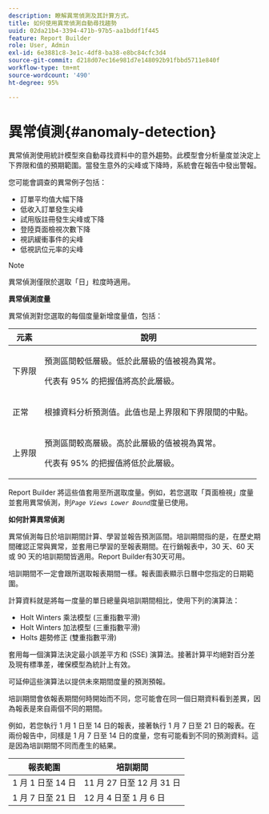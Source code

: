 ```yaml
---
description: 瞭解異常偵測及其計算方式。
title: 如何使用異常偵測自動尋找趨勢
uuid: 02da21b4-3394-471b-97b5-aa1bddf1f445
feature: Report Builder
role: User, Admin
exl-id: 6e3881c8-3e1c-4df8-ba38-e8bc84cfc3d4
source-git-commit: d218d07ec16e981d7e148092b91fbbd5711e840f
workflow-type: tm+mt
source-wordcount: '490'
ht-degree: 95%

---
```


# 異常偵測{#anomaly-detection}

異常偵測使用統計模型來自動尋找資料中的意外趨勢。此模型會分析量度並決定上下界限和值的預期範圍。當發生意外的尖峰或下降時，系統會在報告中發出警報。

您可能會調查的異常例子包括：

* 訂單平均值大幅下降
* 低收入訂單發生尖峰
* 試用版註冊發生尖峰或下降
* 登陸頁面檢視次數下降
* 視訊緩衝事件的尖峰
* 低視訊位元率的尖峰

>[!NOTE]
>
> 異常偵測僅限於選取「日」粒度時適用。

<p class="head"> <b>異常偵測度量</b> </p>

異常偵測對您選取的每個度量新增度量值，包括：

<table id="table_BF75FC874634498DB6632C12CBD8D533"> 
 <thead> 
  <tr> 
   <th colname="col1" class="entry"> 元素 </th> 
   <th colname="col2" class="entry"> 說明 </th> 
  </tr> 
 </thead>
 <tbody> 
  <tr> 
   <td colname="col1"> 下界限 </td> 
   <td colname="col2"> <p>預測區間較低層級。低於此層級的值被視為異常。 </p> <p>代表有 95% 的把握值將高於此層級。 </p> </td> 
  </tr> 
  <tr> 
   <td colname="col1"> 正常 </td> 
   <td colname="col2"> <p>根據資料分析預測值。此值也是上界限和下界限間的中點。 </p> </td> 
  </tr> 
  <tr> 
   <td colname="col1"> 上界限 </td> 
   <td colname="col2"> <p>預測區間較高層級。高於此層級的值被視為異常。 </p> <p>代表有 95% 的把握值將低於此層級。 </p> </td> 
  </tr> 
 </tbody> 
</table>

Report Builder 將這些值套用至所選取度量。例如，若您選取「頁面檢視」度量並套用異常偵測，則&#x200B;*`Page Views Lower Bound`*&#x200B;度量已使用。

**如何計算異常偵測**

異常偵測每日於培訓期間計算、學習並報告預測區間。培訓期間指的是，在歷史期間確認正常與異常，並套用已學習的至報表期間。在行銷報表中，30 天、60 天或 90 天的培訓期間皆適用。Report Builder有30天可用。

培訓期間不一定會跟所選取報表期間一樣。報表圖表顯示日曆中您指定的日期範圍。

計算資料就是將每一度量的單日總量與培訓期間相比，使用下列的演算法：

* Holt Winters 乘法模型 (三重指數平滑)
* Holt Winters 加法模型 (三重指數平滑)
* Holts 趨勢修正 (雙重指數平滑)

套用每一個演算法決定最小誤差平方和 (SSE) 演算法。接著計算平均絕對百分差及現有標準差，確保模型為統計上有效。

可延伸這些演算法以提供未來期間度量的預測預報。

培訓期間會依報表期間何時開始而不同，您可能會在同一個日期資料看到差異，因為報表是來自兩個不同的期間。

例如，若您執行 1 月 1 日至 14 日的報表，接著執行 1 月 7 日至 21 日的報表。在兩份報告中，同樣是 1 月 7 日至 14 日的度量，您有可能看到不同的預測資料。這是因為培訓期間不同而產生的結果。

| 報表範圍 | 培訓期間 |
|--- |--- |
| 1 月 1 日至 14 日 | 11 月 27 日至 12 月 31 日 |
| 1 月 7 日至 21 日 | 12 月 4 日至 1 月 6 日 |
